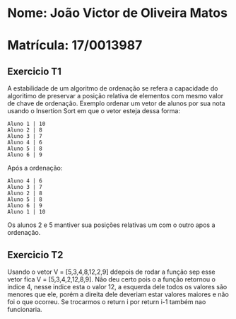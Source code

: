 # Nome: João Victor de Oliveira Matos
# Matrícula: 17/0013987

## Exercicio T1

A estabilidade de um algoritmo de ordenação se refera a capacidade do algoritimo de preservar a posição relativa de elementos com mesmo valor de chave de ordenação. Exemplo ordenar um vetor de alunos por sua nota usando o Insertion Sort em que o vetor esteja dessa forma:

    Aluno 1 | 10
    Aluno 2 | 8
    Aluno 3 | 7
    Aluno 4 | 6
    Aluno 5 | 8
    Aluno 6 | 9

Após a ordenação:

    Aluno 4 | 6
    Aluno 3 | 7
    Aluno 2 | 8
    Aluno 5 | 8
    Aluno 6 | 9
    Aluno 1 | 10

Os alunos 2 e 5 mantiver sua posições relativas um com o outro apos a ordenação.


## Exercicio T2

Usando o vetor V = [5,3,4,8,12,2,9] ddepois de rodar a função sep esse vetor fica V = [5,3,4,2,12,8,9]. Não deu certo pois o a função retornou o indice 4, nesse indice esta o valor 12, a esquerda dele todos os valores são menores que ele, porém a direita dele deveriam estar valores maiores e não foi o que ocorreu.
Se trocarmos o return i por return i-1 também nao funcionaria.
